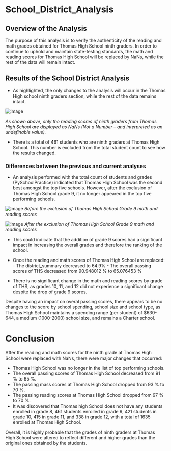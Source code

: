 # School_District_Analysis

## Overview of the Analysis

The purpose of this analysis is to verify the authenticity of the reading and math grades obtained for Thomas High School ninth graders. In order to continue to uphold and maintain state-testing standards, the math and reading scores for Thomas High School will be replaced by NaNs, while the rest of the data will remain intact.

## Results of the School District Analysis

- As highlighted, the only changes to the analysis will occur in the Thomas High school ninth graders section, while the rest of the data remains intact. 

 ![image](https://user-images.githubusercontent.com/75655852/105624822-a06e8b00-5df2-11eb-9e16-df6dfec4ac5b.png)
 
 *As shown above, only the reading scores of ninth graders from Thomas High School are displayed as NaNs (Not a Number – and interpreted as an undefinable value).*

- There is a total of 461 students who are ninth graders at Thomas High School. This number is excluded from the total student count to see how the results changed. 

### Differences between the previous and current analyses

- An analysis performed with the total count of students and grades (PySchoolPractice) indicated that Thomas High School was the second best amongst the top five schools. However, after the exclusion of Thomas High School grade 9, it no longer appeared in the top five performing schools. 

![image](https://user-images.githubusercontent.com/75655852/105626676-301a3680-5dff-11eb-990f-04ac682a9662.png)
*Before the exclusion of Thomas High School Grade 9 math and reading scores*

![image](https://user-images.githubusercontent.com/75655852/105626663-07923c80-5dff-11eb-9145-6db2cd5b69b8.png)
*After the exclusion of Thomas High School Grade 9 math and reading scores*

- This could indicate that the addition of grade 9 scores had a significant impact in increasing the overall grades and therefore the ranking of the school. 

- Once the reading and math scores of Thomas High School are replaced:
        - The district_summary decreased to 64.9%
        - The overall passing scores of THS decreased from 90.948012 % to 65.076453 %
    
- There is no significant change in the math and reading scores by grade of THS, as grades 10, 11, and 12 did not experience a significant change despite the drop of grade 9 scores.

Despite having an impact on overal passing scores, there appears to be no changes to the score by school spending, school size and school type, as Thomas High School maintains a spending range (per student) of $630-644, a medium (1000-2000) school size, and remains a Charter school.

# Conclusion

After the reading and math scores for the ninth grade at Thomas High School were replaced with NaNs, there were major changes that occurred:
 - Thomas High School was no longer in the list of top performing schools.
 - The overall passing scores of Thomas High School decreased from 91 % to 65 %.
 - The passing mass scores at Thomas High School dropped from 93 % to 70 %.
 - The passing reading scores at Thomas High School dropped from 97 % to 70 %.
 - It was discovered that Thomas high School does not have any students enrolled in grade 8, 461 students enrolled in grade 9, 421 students in grade 10, 415 in grade 11, and 338 in grade 12, with a total of 1635 enrolled at Thomas High School.
 
 Overall, it is highly probable that the grades of ninth graders at Thomas High School were altered to reflect different and higher grades than the original ones obtained by the students.  

